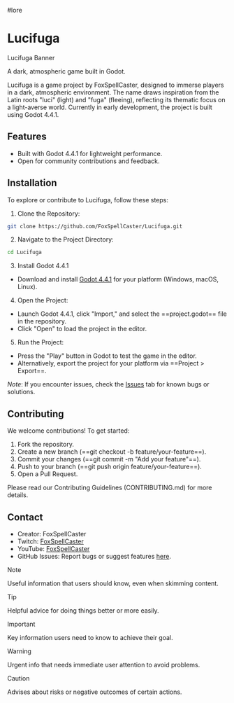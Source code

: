 #lore
# Lucifuga

Lucifuga Banner

A dark, atmospheric game built in Godot.

Lucifuga is a game project by FoxSpellCaster, designed to immerse players in a dark, atmospheric environment. The name draws inspiration from the Latin roots "luci" (light) and "fuga" (fleeing), reflecting its thematic focus on a light-averse world. Currently in early development, the project is built using Godot 4.4.1.
## Features

- Built with Godot 4.4.1 for lightweight performance.
- Open for community contributions and feedback.
## Installation
To explore or contribute to Lucifuga, follow these steps:

1. Clone the Repository:
```bash
git clone https://github.com/FoxSpellCaster/Lucifuga.git
```

2. Navigate to the Project Directory:
```bash
cd Lucifuga
```

3. Install Godot 4.4.1
- Download and install [Godot 4.4.1](https://godotengine.org/download/4.x/) for your platform (Windows, macOS, Linux).

4. Open the Project:
- Launch Godot 4.4.1, click "Import," and select the ==project.godot== file in the repository.
- Click "Open" to load the project in the editor.

5. Run the Project:
- Press the "Play" button in Godot to test the game in the editor.
- Alternatively, export the project for your platform via ==Project > Export==.

*Note*: If you encounter issues, check the [Issues](https://github.com/FoxSpellCaster/Lucifuga/issues) tab for known bugs or solutions.
## Contributing

We welcome contributions! To get started:

1. Fork the repository.
2. Create a new branch (==git checkout -b feature/your-feature==).
3. Commit your changes (==git commit -m "Add your feature"==).
4. Push to your branch (==git push origin feature/your-feature==).
5. Open a Pull Request.

Please read our Contributing Guidelines (CONTRIBUTING.md) for more details.
## Contact

- Creator: FoxSpellCaster
- Twitch: [FoxSpellCaster](https://www.twitch.tv/FoxSpellCaster)
- YouTube: [FoxSpellCaster](https://www.youtube.com/@FoxSpellCaster)
- GitHub Issues: Report bugs or suggest features [here](https://github.com/FoxSpellCaster/Lucifuga/issues).



> [!NOTE]
> Useful information that users should know, even when skimming content.

> [!TIP]
> Helpful advice for doing things better or more easily.

> [!IMPORTANT]
> Key information users need to know to achieve their goal.

> [!WARNING]
> Urgent info that needs immediate user attention to avoid problems.

> [!CAUTION]
> Advises about risks or negative outcomes of certain actions.